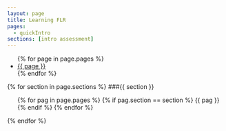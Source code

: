 ```yaml
---
layout: page
title: Learning FLR
pages:
  - quickIntro
sections: [intro assessment]
---
```


<ul>
	{% for page in page.pages %}
    <li>
      <a href="{{ page }}/{{ page }}.html">{{ page }}</a>
    </li>
  {% endfor %}
</ul>


{% for section in page.sections %}
###{{ section }}
<ul>
		{% for pag in page.pages %}
		{% if pag.section == section %}
		{{ pag }}
		{% endif %}
		{% endfor %}
</ul>
{% endfor %}
